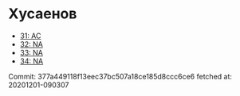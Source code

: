 # Хусаенов
- [31: AC](31.md)
- [32: NA](32.md)
- [33: NA](33.md)
- [34: NA](34.md)

Commit: 377a449118f13eec37bc507a18ce185d8ccc6ce6
 fetched at: 20201201-090307
